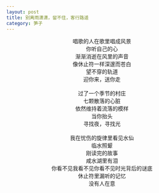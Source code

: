 ```yaml
---
layout: post
title: 别离雨潇潇，留不住，客行路遥
category: 笋子
---
```


<center>
唱歌的人在歌里唱成风景 <br>
你听自己的心 <br>
渐渐消逝在风里的声音 <br>
像休止符一样深邃而苍白 <br>
望不穿的轨道 <br>
迎你来，送你走 <br>
 <br>
过了一个季节的村庄 <br>
七颗散落的心脏 <br>
依然维持着流落的模样 <br>
当你抬头 <br>
寻找夜，寻找光 <br>
 <br>
我在忧伤的旋律里看见水仙 <br>
临水照颦 <br>
刚读完的故事 <br>
咸水湖里有泪 <br>
你看不见我看不见你看不见时光背后的谜底 <br>
休止符里漏听的记忆 <br>
没有人在意 <br>
<br>
</center>
